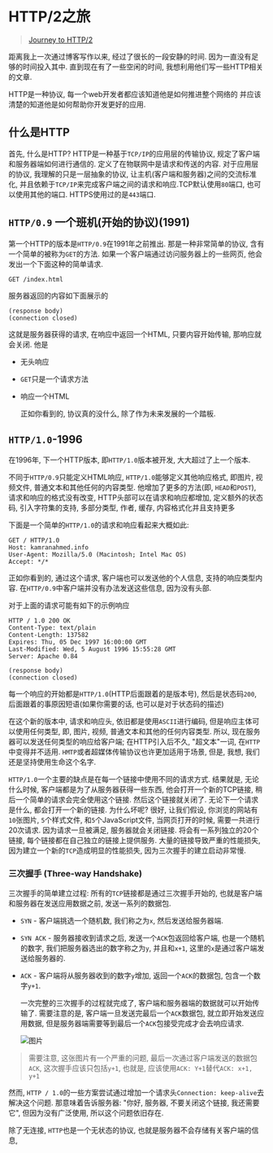 # HTTP/2之旅

> [Journey to HTTP/2](https://kamranahmed.info/blog/2016/08/13/http-in-depth/)

  距离我上一次通过博客写作以来, 经过了很长的一段安静的时间. 因为一直没有足够的时间投入其中. 直到现在有了一些空闲的时间, 我想利用他们写一些HTTP相关的文章.

  HTTP是一种协议, 每一个web开发者都应该知道他是如何推进整个网络的 并应该清楚的知道他是如何帮助你开发更好的应用.

## 什么是HTTP

  首先, 什么是HTTP? HTTP是一种基于`TCP/IP`的应用层的传输协议, 规定了客户端和服务器端如何进行通信的. 定义了在物联网中是请求和传送的内容. 对于应用层的协议, 我理解的只是一层抽象的协议, 让主机(客户端和服务器)之间的交流标准化, 并且依赖于`TCP/IP`来完成客户端之间的请求和响应.TCP默认使用`80`端口, 也可以使用其他的端口. HTTPS使用过的是`443`端口.

## `HTTP/0.9` 一个班机(开始的协议)(1991)

  第一个HTTP的版本是`HTTP/0.9`在1991年之前推出. 那是一种非常简单的协议, 含有一个简单的被称为`GET`的方法. 如果一个客户端通过访问服务器上的一些网页, 他会发出一个下面这种的简单请求.

```http
GET /index.html
```

  服务器返回的内容如下面展示的

```http
(response body)
(connection closed)
```

  这就是服务器获得的请求, 在响应中返回一个HTML, 只要内容开始传输, 那响应就会关闭. 他是

* 无头响应
* `GET`只是一个请求方法
* 响应一个HTML

  正如你看到的, 协议真的没什么, 除了作为未来发展的一个踏板.

## `HTTP/1.0`-1996

  在1996年, 下一个HTTP版本, 即`HTTP/1.0`版本被开发, 大大超过了上一个版本.

  不同于`HTTP/0.9`只能定义HTML响应, `HTTP/1.0`能够定义其他响应格式, 即图片, 视频文件, 普通文本和其他任何的内容类型. 他增加了更多的方法(即, `HEAD`和`POST`), 请求和响应的格式没有改变, HTTP头部可以在请求和响应都增加, 定义额外的状态码, 引入字符集的支持, 多部分类型, 作者, 缓存, 内容格式化并且支持更多

  下面是一个简单的`HTTP/1.0`的请求和响应看起来大概如此:

  ```http
  GET / HTTP/1.0
  Host: kamranahmed.info
  User-Agent: Mozilla/5.0 (Macintosh; Intel Mac OS)
  Accept: */*
  ```

  正如你看到的, 通过这个请求, 客户端也可以发送他的个人信息, 支持的响应类型内容. 在`HTTP/0.9`中客户端并没有办法发送这些信息, 因为没有头部.

  对于上面的请求可能有如下的示例响应

  ```http
  HTTP / 1.0 200 OK
  Content-Type: text/plain
  Content-Length: 137582
  Expires: Thu, 05 Dec 1997 16:00:00 GMT
  Last-Modified: Wed, 5 August 1996 15:55:28 GMT
  Server: Apache 0.84

  (response body)
  (connection closed)
  ```

  每一个响应的开始都是`HTTP/1.0`(HTTP后面跟着的是版本号), 然后是状态码`200`, 后面跟着的事原因短语(如果你需要的话, 也可以是对于状态码的描述)

  在这个新的版本中, 请求和响应头, 依旧都是使用`ASCII`进行编码, 但是响应主体可以使用任何类型, 即, 图片, 视频, 普通文本和其他的任何内容类型. 所以, 现在服务器可以发送任何类型的响应给客户端; 在HTTP引入后不久, "超文本"一词, 在`HTTP`中变得并不适用. `HMTP`或者超媒体传输协议也许更加适用于场景, 但是, 我想, 我们还是坚持使用生命这个名字.

  `HTTP/1.0`一个主要的缺点是在每一个链接中使用不同的请求方式. 结果就是, 无论什么时候, 客户端都是为了从服务器获得一些东西, 他会打开一个新的TCP链接, 稍后一个简单的请求会完全使用这个链接. 然后这个链接就关闭了. 无论下一个请求是什么, 都会打开一个新的链接. 为什么坏呢? 很好, 让我们假设, 你浏览的网站有`10`张图片, `5`个样式文件, 和`5`个JavaScript文件, 当网页打开的时候, 需要一共进行20次请求. 因为请求一旦被满足, 服务器就会关闭链接. 将会有一系列独立的20个链接, 每个链接都在自己独立的链接上提供服务. 大量的链接导致严重的性能损失, 因为建立一个新的`TCP`造成明显的性能损失, 因为三次握手的建立启动非常慢.

### 三次握手 (Three-way Handshake)

  三次握手的简单建立过程: 所有的`TCP`链接都是通过三次握手开始的, 也就是客户端和服务器在发送应用数据之前, 发送一系列的数据包.

* `SYN` - 客户端挑选一个随机数, 我们称之为`x`, 然后发送给服务器端.
* `SYN ACK` - 服务器接收到请求之后, 发送一个`ACK`包返回给客户端, 也是一个随机的数字, 我们把服务器选出的数字称之为`y`, 并且和`x+1`, 这里的`x`是通过客户端发送给服务器的.
* `ACK` - 客户端将从服务器收到的数字`y`增加, 返回一个`ACK`的数据包, 包含一个数字`y+1`.

  一次完整的三次握手的过程就完成了, 客户端和服务器端的数据就可以开始传输了. 需要注意的是, 客户端一旦发送完最后一个`ACK`数据包, 就立即开始发送应用数据, 但是服务器端需要等到最后一个`ACK`包接受完成才会去响应请求.

  ![图片](http://i.imgur.com/uERG2G2.png)

> 需要注意, 这张图片有一个严重的问题, 最后一次通过客户端发送的数据包`ACK`, 这次握手应该只包括`y+1`, 也就是, 应该使用`ACK: Y+1`替代`ACK: x+1, y+1`

  然而, `HTTP / 1.0`的一些方案尝试通过增加一个请求头`Connection: keep-alive`去解决这个问题. 那意味着告诉服务器: "你好, 服务器, 不要关闭这个链接, 我还需要它", 但因为没有广泛使用, 所以这个问题依旧存在.

  除了无连接, `HTTP`也是一个无状态的协议, 也就是服务器不会存储有关客户端的信息, 